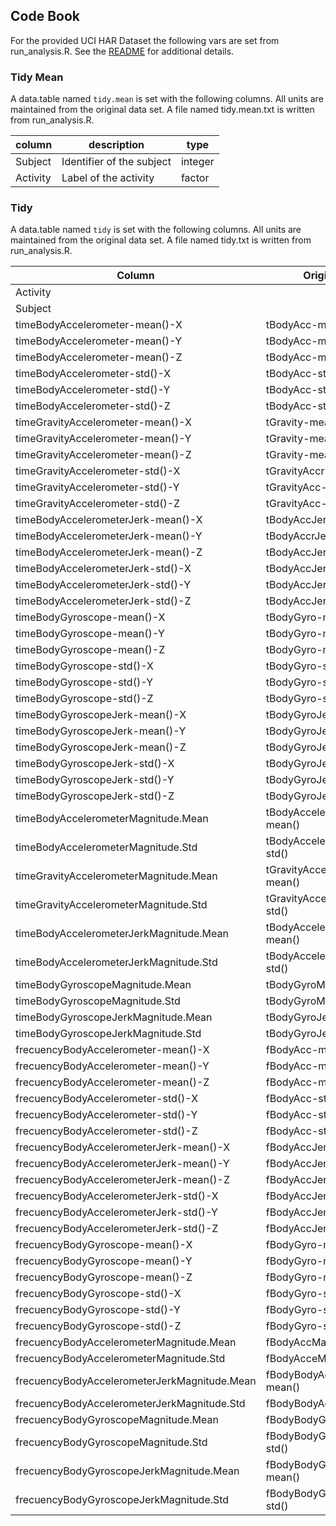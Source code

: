 ## Code Book

For the provided UCI HAR Dataset the following vars are set from run_analysis.R.  See the [README](README.md) for additional details.

### Tidy Mean

A data.table named `tidy.mean` is set with the following columns.  All units are maintained from the original data set. A file named tidy.mean.txt is written from run_analysis.R.

| column       | description                                              | type    |
| ------------ | -------------------------------------------------------- | ------- |
| Subject      | Identifier of the subject                                | integer |
| Activity     | Label of the activity                                    | factor  |


### Tidy

A data.table named `tidy` is set with the following columns.  All units are maintained from the original data set. A file named tidy.txt is written from run_analysis.R.

| Column                       | Original Name               |
| ---------------------------- | --------------------------- |
| Activity                     |                             |
| Subject                      |                             |
| timeBodyAccelerometer-mean()-X          | tBodyAcc-mean()-X           |
| timeBodyAccelerometer-mean()-Y          | tBodyAcc-mean()-Y           |
| timeBodyAccelerometer-mean()-Z          | tBodyAcc-mean()-Z           |
| timeBodyAccelerometer-std()-X           | tBodyAcc-std()-X            |
| timeBodyAccelerometer-std()-Y           | tBodyAcc-std()-Y            |
| timeBodyAccelerometer-std()-Z           | tBodyAcc-std()-Z            |
| timeGravityAccelerometer-mean()-X       | tGravity-mean()-X        |
| timeGravityAccelerometer-mean()-Y       | tGravity-mean()-Y        |
| timeGravityAccelerometer-mean()-Z       | tGravity-mean()-Z        |
| timeGravityAccelerometer-std()-X        | tGravityAccr-std()-X         |
| timeGravityAccelerometer-std()-Y        | tGravityAcc-std()-Y         |
| timeGravityAccelerometer-std()-Z        | tGravityAcc-std()-Z         |
| timeBodyAccelerometerJerk-mean()-X      | tBodyAccJerk-mean()-X       |
| timeBodyAccelerometerJerk-mean()-Y      | tBodyAccrJerk-mean()-Y       |
| timeBodyAccelerometerJerk-mean()-Z      | tBodyAccJerk-mean()-Z       |
| timeBodyAccelerometerJerk-std()-X       | tBodyAccJerk-std()-X        |
| timeBodyAccelerometerJerk-std()-Y       | tBodyAccJerk-std()-Y        |
| timeBodyAccelerometerJerk-std()-Z       | tBodyAccJerk-std()-Z        |
| timeBodyGyroscope-mean()-X         | tBodyGyro-mean()-X          |
| timeBodyGyroscope-mean()-Y         | tBodyGyro-mean()-Y          |
| timeBodyGyroscope-mean()-Z         | tBodyGyro-mean()-Z          |
| timeBodyGyroscope-std()-X          | tBodyGyro-std()-X           |
| timeBodyGyroscope-std()-Y          | tBodyGyro-std()-Y           |
| timeBodyGyroscope-std()-Z          | tBodyGyro-std()-Z           |
| timeBodyGyroscopeJerk-mean()-X     | tBodyGyroJerk-mean()-X      |
| timeBodyGyroscopeJerk-mean()-Y     | tBodyGyroJerk-mean()-Y      |
| timeBodyGyroscopeJerk-mean()-Z     | tBodyGyroJerk-mean()-Z      |
| timeBodyGyroscopeJerk-std()-X      | tBodyGyroJerk-std()-X       |
| timeBodyGyroscopeJerk-std()-Y      | tBodyGyroJerk-std()-Y       |
| timeBodyGyroscopeJerk-std()-Z      | tBodyGyroJerk-std()-Z       |
| timeBodyAccelerometerMagnitude.Mean         | tBodyAccelerometerMage-mean()          |
| timeBodyAccelerometerMagnitude.Std          | tBodyAccelerometerMage-std()           |
| timeGravityAccelerometerMagnitude.Mean      | tGravityAccelerometerMag-mean()       |
| timeGravityAccelerometerMagnitude.Std       | tGravityAccelerometerMag-std()        |
| timeBodyAccelerometerJerkMagnitude.Mean     | tBodyAccelerometerJerkMag-mean()      |
| timeBodyAccelerometerJerkMagnitude.Std      | tBodyAccelerometerJerkMag-std()       |
| timeBodyGyroscopeMagnitude.Mean        | tBodyGyroMag-mean()         |
| timeBodyGyroscopeMagnitude.Std         | tBodyGyroMag-std()          |
| timeBodyGyroscopeJerkMagnitude.Mean    | tBodyGyroJerkMag-mean()     |
| timeBodyGyroscopeJerkMagnitude.Std     | tBodyGyroJerkMag-std()      |
| frecuencyBodyAccelerometer-mean()-X           | fBodyAcc-mean()-X           |
| frecuencyBodyAccelerometer-mean()-Y           | fBodyAcc-mean()-Y           |
| frecuencyBodyAccelerometer-mean()-Z           | fBodyAcc-mean()-Z           |
| frecuencyBodyAccelerometer-std()-X            | fBodyAcc-std()-X            |
| frecuencyBodyAccelerometer-std()-Y            | fBodyAcc-std()-Y            |
| frecuencyBodyAccelerometer-std()-Z            | fBodyAcc-std()-Z            |
| frecuencyBodyAccelerometerJerk-mean()-X       | fBodyAccJerk-mean()-X       |
| frecuencyBodyAccelerometerJerk-mean()-Y       | fBodyAccJerk-mean()-Y       |
| frecuencyBodyAccelerometerJerk-mean()-Z       | fBodyAccJerk-mean()-Z       |
| frecuencyBodyAccelerometerJerk-std()-X        | fBodyAccJerk-std()-X        |
| frecuencyBodyAccelerometerJerk-std()-Y        | fBodyAccJerk-std()-Y        |
| frecuencyBodyAccelerometerJerk-std()-Z        | fBodyAccJerk-std()-Z        |
| frecuencyBodyGyroscope-mean()-X          | fBodyGyro-mean()-X          |
| frecuencyBodyGyroscope-mean()-Y          | fBodyGyro-mean()-Y          |
| frecuencyBodyGyroscope-mean()-Z          | fBodyGyro-mean()-Z          |
| frecuencyBodyGyroscope-std()-X           | fBodyGyro-std()-X           |
| frecuencyBodyGyroscope-std()-Y           | fBodyGyro-std()-Y           |
| frecuencyBodyGyroscope-std()-Z           | fBodyGyro-std()-Z           |
| frecuencyBodyAccelerometerMagnitude.Mean          | fBodyAccMag-mean()          |
| frecuencyBodyAccelerometerMagnitude.Std           | fBodyAcceMag-std()           |
| frecuencyBodyAccelerometerJerkMagnitude.Mean  | fBodyBodyAccJerkMag-mean()  |
| frecuencyBodyAccelerometerJerkMagnitude.Std   | fBodyBodyAccJerkMag-std()   |
| frecuencyBodyGyroscopeMagnitude.Mean     | fBodyBodyGyroMag-mean()     |
| frecuencyBodyGyroscopeMagnitude.Std      | fBodyBodyGyroMagnitude-std()      |
| frecuencyBodyGyroscopeJerkMagnitude.Mean | fBodyBodyGyroJerkMag-mean() |
| frecuencyBodyGyroscopeJerkMagnitude.Std  | fBodyBodyGyroJerkMag-std()  |


